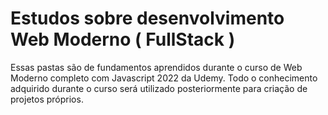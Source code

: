 
# Estudos sobre desenvolvimento Web Moderno ( FullStack )

Essas pastas são de fundamentos aprendidos durante o curso de Web Moderno completo com Javascript 2022 da Udemy.
Todo o conhecimento adquirido durante o curso será utilizado posteriormente para criação de projetos próprios. 

